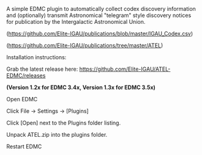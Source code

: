 A simple EDMC plugin to automatically collect codex discovery information and (optionally) transmit Astronomical "telegram" style discovery notices for publication by the Intergalactic Astronomical Union. 

(https://github.com/Elite-IGAU/publications/blob/master/IGAU_Codex.csv)

(https://github.com/Elite-IGAU/publications/tree/master/ATEL)



Installation instructions:

Grab the latest release here: https://github.com/Elite-IGAU/ATEL-EDMC/releases

**(Version 1.2x for EDMC 3.4x, Version 1.3x for EDMC 3.5x)**

Open EDMC

Click File -> Settings -> [Plugins]

Click [Open] next to the Plugins folder listing.

Unpack ATEL.zip into the plugins folder.

Restart EDMC
